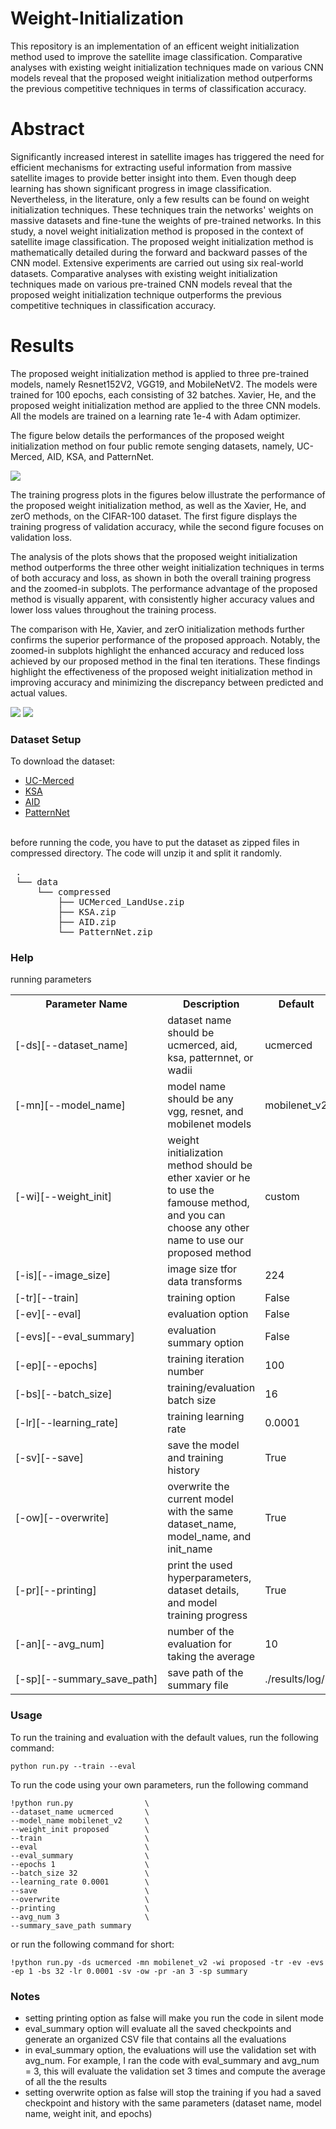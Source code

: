 # Weight-Initialization
This repository is an implementation of an efficent weight initialization method used to improve the satellite image classification. Comparative analyses with existing weight initialization techniques made on various CNN models reveal that the proposed weight initialization method outperforms the previous competitive techniques in terms of classification accuracy. 

# Abstract
Significantly increased interest in satellite images has triggered the need for efficient mechanisms for extracting useful information from massive satellite images to provide better insight into them. Even though deep learning has shown significant progress in image classification. Nevertheless, in the literature, only a few results can be found on weight initialization techniques. These techniques train the networks' weights on massive datasets and fine-tune the weights of pre-trained networks. In this study, a novel weight initialization method is proposed in the context of satellite image classification. The proposed weight initialization method is mathematically detailed during the forward and backward passes of the CNN model. Extensive experiments are carried out using six real-world datasets. Comparative analyses with existing weight initialization techniques made on various pre-trained CNN models reveal that the proposed weight initialization technique outperforms the previous competitive techniques in classification accuracy.

# Results
The proposed weight initialization method is applied to three pre-trained models, namely Resnet152V2, VGG19, and MobileNetV2. The models were trained for 100 epochs, each consisting of 32 batches. Xavier, He, and the proposed weight initialization method are applied to the three CNN models. All the models are trained on a learning rate 1e-4 with Adam optimizer. 

The figure below details the performances of the proposed weight initialization method on four public remote senging datasets, namely, UC-Merced, AID, KSA, and PatternNet.

<img src="doc/img1.png" />

The training progress plots in the figures below illustrate the performance of the proposed weight initialization method, as well as the Xavier, He, and zerO methods, on the CIFAR-100 dataset. The first figure displays the training progress of validation accuracy, while the second figure focuses on validation loss.

The analysis of the plots shows that the proposed weight initialization method outperforms the three other weight initialization techniques in terms of both accuracy and loss, as shown in both the overall training progress and the zoomed-in subplots. The performance advantage of the proposed method is visually apparent, with consistently higher accuracy values and lower loss values throughout the training process.

The comparison with He, Xavier, and zerO initialization methods further confirms the superior performance of the proposed approach. Notably, the zoomed-in subplots highlight the enhanced accuracy and reduced loss achieved by our proposed method in the final ten iterations. These findings highlight the effectiveness of the proposed weight initialization method in improving accuracy and minimizing the discrepancy between predicted and actual values.

<img src="doc/img2.png" />
<img src="doc/img3.png" />

### Dataset Setup
To download the dataset:
<ul>
  <li><a href="http://weegee.vision.ucmerced.edu/datasets/landuse.html">UC-Merced</a></li>
  <li><a href="https://drive.google.com/file/d/1H400Qamkl7oVCvvMzcQ72N0-jEZuegk5/view?usp=sharing">KSA</a></li>
  <li><a href="https://captain-whu.github.io/AID/">AID</a></li>
  <li><a href="https://sites.google.com/view/zhouwx/dataset">PatternNet</a></li>
</ul>
<br>
before running the code, you have to put the dataset as zipped files in compressed directory. The code will unzip it and split it randomly.
<pre>
 .
 └── data 
     └── compressed 
         ├── UCMerced_LandUse.zip 
         ├── KSA.zip 
         ├── AID.zip
         └── PatternNet.zip 
</pre>

### Help
running parameters
<table>
  <tr>
    <th>Parameter Name</th>
    <th>Description</th>
    <th>Default</th>
  </tr>
  <tr>
    <td>[-ds][--dataset_name]</td>
    <td>dataset name should be ucmerced, aid, ksa, patternnet, or wadii</td>
    <td>ucmerced</td>
  </tr>
  <tr>
    <td>[-mn][--model_name]</td>
    <td>model name should be any vgg, resnet, and mobilenet models</td>
    <td>mobilenet_v2</td>
  </tr>
  <tr>
    <td>[-wi][--weight_init]</td>
    <td>weight initialization method should be ether xavier or he to use the famouse method, and you can choose any other name to use our proposed method</td>
    <td>custom</td>
  </tr>
  <tr>
    <td>[-is][--image_size]</td>
    <td>image size tfor data transforms</td>
    <td>224</td>
  </tr>
  <tr>
    <td>[-tr][--train]</td>
    <td>training option</td>
    <td>False</td>
  </tr>
  <tr>
    <td>[-ev][--eval]</td>
    <td>evaluation option</td>
    <td>False</td>
  </tr>
  <tr>
    <td>[-evs][--eval_summary]</td>
    <td>evaluation summary option</td>
    <td>False</td>
  </tr>
  <tr>
    <td>[-ep][--epochs]</td>
    <td>training iteration number</td>
    <td>100</td>
  </tr>
  <tr>
    <td>[-bs][--batch_size]</td>
    <td>training/evaluation batch size</td>
    <td>16</td>
  </tr>
  <tr>
    <td>[-lr][--learning_rate]</td>
    <td>training learning rate</td>
    <td>0.0001</td>
  </tr>
  <tr>
    <td>[-sv][--save]</td>
    <td>save the model and training history</td>
    <td>True</td>
  </tr>
  <tr>
    <td>[-ow][--overwrite]</td>
    <td>overwrite the current model with the same dataset_name, model_name, and init_name</td>
    <td>True</td>
  </tr>
  <tr>
    <td>[-pr][--printing]</td>
    <td>print the used hyperparameters, dataset details, and model training progress</td>
    <td>True</td>
  </tr>
  <tr>
    <td>[-an][--avg_num]</td>
    <td>number of the evaluation for taking the average</td>
    <td>10</td>
  </tr>
  <tr>
    <td nowrap>[-sp][--summary_save_path]</td>
    <td>save path of the summary file</td>
    <td>./results/log/</td>
  </tr>
</table>


### Usage
To run the training and evaluation with the default values, run the following command:
```
python run.py --train --eval
```
To run the code using your own parameters, run the following command
```
!python run.py                \
--dataset_name ucmerced       \
--model_name mobilenet_v2     \
--weight_init proposed        \
--train                       \
--eval                        \
--eval_summary                \
--epochs 1                    \
--batch_size 32               \
--learning_rate 0.0001        \
--save                        \
--overwrite                   \
--printing                    \
--avg_num 3                   \
--summary_save_path summary
```
or run the following command for short:
```
!python run.py -ds ucmerced -mn mobilenet_v2 -wi proposed -tr -ev -evs -ep 1 -bs 32 -lr 0.0001 -sv -ow -pr -an 3 -sp summary
```

### Notes
<ul>
  <li>setting printing option as false will make you run the code in silent mode</li>
  <li>eval_summary option will evaluate all the saved checkpoints and generate an organized CSV file that contains all the evaluations</li>
  <li>in eval_summary option, the evaluations will use the validation set with avg_num. For example, I ran the code with eval_summary and avg_num = 3, this will evaluate the validation set 3 times and compute the average of all the the results</li>
  <li>setting overwrite option as false will stop the training if you had a saved checkpoint and history with the same parameters (dataset name, model name, weight init, and epochs)</li>
</ul>
